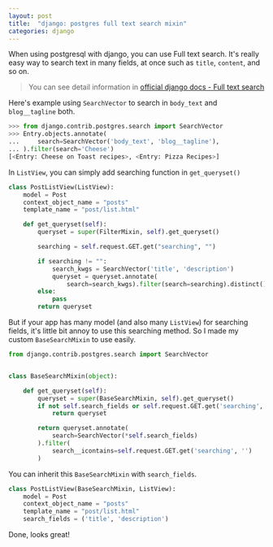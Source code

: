 ```yaml
---
layout: post
title:  "django: postgres full text search mixin"
categories: django
---
```


When using postgresql with django, you can use Full text search. It's really easy way to search text in many fields, at once such as `title`, `content`, and so on.

> You can see detail information in [official django docs - Full text search](https://docs.djangoproject.com/en/2.0/ref/contrib/postgres/search/)

Here's example using `SearchVector` to search in `body_text` and `blog__tagline` both.

```python
>>> from django.contrib.postgres.search import SearchVector
>>> Entry.objects.annotate(
...     search=SearchVector('body_text', 'blog__tagline'),
... ).filter(search='Cheese')
[<Entry: Cheese on Toast recipes>, <Entry: Pizza Recipes>]
```

In `ListView`, you can simply add searching function in `get_queryset()`

```python
class PostListView(ListView):
    model = Post
    context_object_name = "posts"
    template_name = "post/list.html"

    def get_queryset(self):
        queryset = super(FilterMixin, self).get_queryset()

        searching = self.request.GET.get("searching", "")

        if searching != "":
            search_kwgs = SearchVector('title', 'description')
            queryset = queryset.annotate(
                search=search_kwgs).filter(search=searching).distinct()
        else:
            pass
        return queryset
```

But if your app has many model (and also many `ListView`) for searching fields, it's little bit annoy to use this searching method. So I made my custom `BaseSearchMixin` to use easily.

```python
from django.contrib.postgres.search import SearchVector


class BaseSearchMixin(object):

    def get_queryset(self):
        queryset = super(BaseSearchMixin, self).get_queryset()
        if not self.search_fields or self.request.GET.get('searching', '') is None:
            return queryset

        return queryset.annotate(
            search=SearchVector(*self.search_fields)
        ).filter(
            search__icontains=self.request.GET.get('searching', '')
        )
```

You can inherit this `BaseSearchMixin` with `search_fields`.

```python
class PostListView(BaseSearchMixin, ListView):
    model = Post
    context_object_name = "posts"
    template_name = "post/list.html"
    search_fields = ('title', 'description')
```

Done, looks great! 
